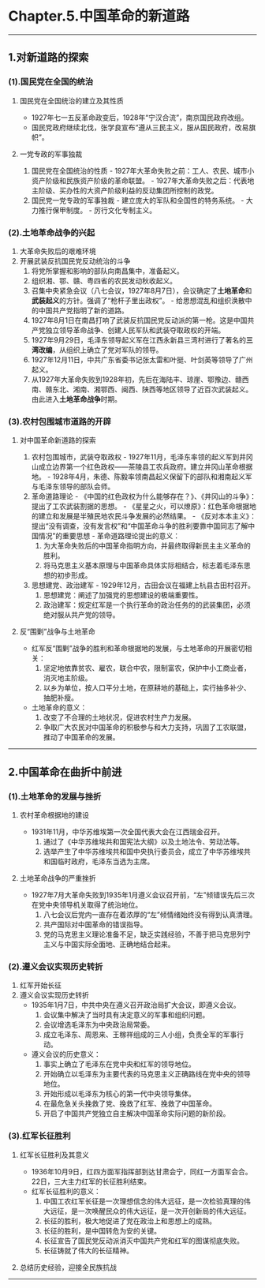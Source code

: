 # **Chapter.5.中国革命的新道路**

---

## **1.对新道路的探索**

### **(1).国民党在全国的统治**

1. 国民党在全国统治的建立及其性质
      - 1927年七一五反革命政变后，1928年“宁汉合流”，南京国民政府改组。
      - 国民党政府继续北伐，张学良宣布“遵从三民主义，服从国民政府，改易旗帜”。

2. 一党专政的军事独裁
      1. 国民党在全国统治的性质
        - 1927年大革命失败之前：工人、农民、城市小资产阶级和民族资产阶级的革命联盟。
        - 1927年大革命失败之后：代表地主阶级、买办性的大资产阶级利益的反动集团所控制的政党。
      2. 国民党一党专政的军事独裁
        - 建立庞大的军队和全国性的特务系统。
        - 大力推行保甲制度。
        - 厉行文化专制主义。

### **(2).土地革命战争的兴起**

1. 大革命失败后的艰难环境
2. 开展武装反抗国民党反动统治的斗争
      1. 将党所掌握和影响的部队向南昌集中，准备起义。
      2. 组织湘、鄂、赣、粤四省的农民发动秋收起义。
      3. 召集中央紧急会议（八七会议，1927年8月7日），会议确定了**土地革命**和**武装起义**的方针。强调了“枪杆子里出政权”。
        - 给思想混乱和组织涣散中的中国共产党指明了新的道路。
      4. 1927年8月1日在南昌打响了武装反抗国民党反动派的第一枪。这是中国共产党独立领导革命战争、创建人民军队和武装夺取政权的开端。
      5. 1927年9月29日，毛泽东领导起义军在江西永新县三湾村进行了著名的**三湾改编**，从组织上确立了党对军队的领导。
      6. 1927年12月11日，中共广东省委书记张太雷和叶挺、叶剑英等领导了广州起义。
      7. 从1927年大革命失败到1928年初，先后在海陆丰、琼崖、鄂豫边、赣西南、赣东北、湘南、湘鄂西、闽西、陕西等地区领导了近百次武装起义。由此进入**土地革命战争**时期。

### **(3).农村包围城市道路的开辟**

1. 对中国革命新道路的探索
      1. 农村包围城市，武装夺取政权
        - 1927年11月，毛泽东率领的起义军到井冈山成立边界第一个红色政权——茶陵县工农兵政府。建立井冈山革命根据地。
        - 1928年4月，朱德、陈毅率领南昌起义保留下的部队和湘南起义军与毛泽东领导的部队会师。
      2. 革命道路理论
        - 《中国的红色政权为什么能够存在？》、《井冈山的斗争》：提出了工农武装割据的思想。
        - 《星星之火，可以燎原》：红色革命根据地的建立和发展是半殖民地农民斗争发展的必然结果。
        - 《反对本本主义》：提出“没有调查，没有发言权”和“中国革命斗争的胜利要靠中国同志了解中国情况”的重要思想
        - 革命道路理论提出的意义：
            1. 为大革命失败后的中国革命指明方向，并最终取得新民主主义革命的胜利。
            2. 将马克思主义基本原理与中国革命具体实际相结合，标志着毛泽东思想的初步形成。
      3. 思想建党、政治建军
        - 1929年12月，古田会议在福建上杭县古田村召开。
            1. 思想建党：阐述了加强党的思想建设的极端重要性。
            2. 政治建军：规定红军是一个执行革命的政治任务的的武装集团，必须绝对服从共产党的领导。

2. 反“围剿”战争与土地革命
      - 红军反“围剿”战争的胜利和革命根据地的发展，与土地革命的开展密切相关：
        1. 坚定地依靠贫农、雇农，联合中农，限制富农，保护中小工商业者，消灭地主阶级。
        2. 以乡为单位，按人口平分土地，在原耕地的基础上，实行抽多补少、抽肥补瘦。
      - 土地革命的意义：
        1. 改变了不合理的土地状况，促进农村生产力发展。
        2. 争取广大农民对中国革命的积极参与和大力支持，巩固了工农联盟，推动了中国革命的发展。

---

## **2.中国革命在曲折中前进**

### **(1).土地革命的发展与挫折**

1. 农村革命根据地的建设
      - 1931年11月，中华苏维埃第一次全国代表大会在江西瑞金召开。
        1. 通过了《中华苏维埃共和国宪法大纲》以及土地法令、劳动法等。
        2. 选举产生了中华苏维埃共和国中央执行委员会，成立了中华苏维埃共和国临时政府，毛泽东当选为主席。

2. 土地革命战争的严重挫折
      - 1927年7月大革命失败到1935年1月遵义会议召开前，“左”倾错误先后三次在党中央领导机关取得了统治地位。
        1. 八七会议后党内一直存在着浓厚的“左”倾情绪始终没有得到认真清理。
        2. 共产国际对中国革命的错误指导。
        3. 党的马克思主义理论准备不足，缺乏实践经验，不善于把马克思列宁主义与中国实际全面地、正确地结合起来。

### **(2).遵义会议实现历史转折**

1. 红军开始长征
2. 遵义会议实现历史转折
      - 1935年1月7日，中共中央在遵义召开政治局扩大会议，即遵义会议。
        1. 会议集中解决了当时具有决定意义的军事和组织问题。
        2. 会议增选毛泽东为中央政治局常委。
        3. 成立毛泽东、周恩来、王稼祥组成的三人小组，负责全军的军事行动。
      - 遵义会议的历史意义：
        1. 事实上确立了毛泽东在党中央和红军的领导地位。
        2. 开始确立以毛泽东为主要代表的马克思主义正确路线在党中央的领导地位。
        3. 开始形成以毛泽东为核心的第一代中央领导集体。
        4. 在最危急关头挽救了党、挽救了红军、挽救了中国革命。
        5. 开启了中国共产党独立自主解决中国革命实际问题的新阶段。

### **(3).红军长征胜利**

1. 红军长征胜利及其意义
      - 1936年10月9日，红四方面军指挥部到达甘肃会宁，同红一方面军会合。22日，三大主力红军的长征胜利结束。
      - 红军长征胜利的意义：
        1. 中国工农红军长征是一次理想信念的伟大远征，是一次检验真理的伟大远征，是一次唤醒民众的伟大远征，是一次开创新局的伟大远征。
        2. 长征的胜利，极大地促进了党在政治上和思想上的成熟。
        3. 长征的胜利，是中国转危为安的关键。
        4. 长征宣告了国民党反动派消灭中国共产党和红军的图谋彻底失败。
        5. 长征铸就了伟大的长征精神。

2. 总结历史经验，迎接全民族抗战

---